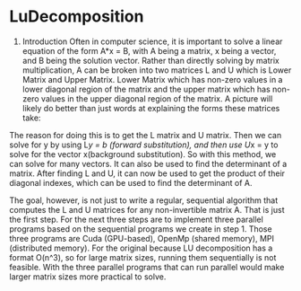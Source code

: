 # LuDecomposition

1. Introduction
Often in computer science, it is important to solve a linear equation of the form A*x = B, with A being a matrix, x being a vector, and B being the solution vector. Rather than directly solving by matrix multiplication, A can be broken into two matrices L and U which is Lower Matrix and Upper Matrix. Lower Matrix which has non-zero values in a lower diagonal region of the matrix and the upper matrix which has non-zero values in the upper diagonal region of the matrix. A picture will likely do better than just words at explaining the forms these matrices take:

The reason for doing this is to get the L matrix and U matrix. Then we can solve for y by using L*y = b (forward substitution), and then use U*x = y to solve for the vector x(background substitution). So with this method, we can solve for many vectors. It can also be used to find the determinant of a matrix. After finding L and U, it can now be used to get the product of their diagonal indexes, which can be used to find the determinant of A. 

The goal, however, is not just to write a regular, sequential algorithm that computes the L and U matrices for any non-invertible matrix A. That is just the first step. For the next three steps are to implement three parallel programs based on the sequential programs we create in step 1. Those three programs are Cuda (GPU-based), OpenMp (shared memory), MPI (distributed memory). For the original because LU decomposition has a format O(n^3), so for large matrix sizes, running them sequentially is not feasible. With the three parallel programs that can run parallel would make larger matrix sizes more practical to solve.
